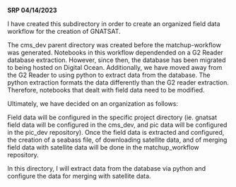 **SRP 04/14/2023**

I have created this subdirectory in order to create an organized field data workflow for the creation of GNATSAT.

The cms_dev parent directory was created before the matchup-workflow was generated.  Notebooks in this workflow dependended on a G2 Reader database extraction. However, since then, the database has been migrated to being hosted on Digital Ocean.  Additionally, we have moved away from the G2 Reader to using python to extract data from the database.  The python extraction formats the data differently than the G2 reader extraction. Therefore, notebooks that dealt with field data need to be modified. 

Ultimately, we have decided on an organization as follows:

Field data will be configured in the specific project directory (ie. gnatsat field data will be configured in the cms_dev, and pic data will be configured in the pic_dev repository). Once the field data is extracted and configured, the creation of a seabass file, of downloading satellite data, and of merging field data with satellite data will be done in the matchup_workflow repository. 

In this directory, I will extract data from the database via python and configure the data for merging with satellite data.